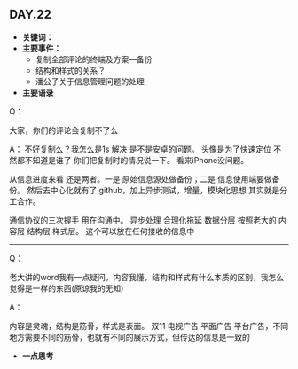 ## DAY.22
+ **关键词：**
+ **主要事件：**
    + 复制全部评论的终端及方案—备份
    + 结构和样式的关系？
    + 潘公子关于信息管理问题的处理
+ **主要语录**

Q：

大家，你们的评论会复制不了么

A：
不好复制么？我怎么是1s 解决 是不是安卓的问题。
头像是为了快速定位 不然都不知道是谁了 你们把复制时的情况说一下。
看来iPhone没问题。

从信息进度来看 还是两者。一是 原始信息源处做备份；二是 信息使用端要做备份。
然后去中心化就有了 github，加上异步测试，增量，模块化思想 其实就是分工合作。

通信协议的三次握手 用在沟通中。 异步处理 合理化拖延
数据分层 按照老大的 内容层 结构层 样式层。
这个可以放在任何接收的信息中

---------

Q：

老大讲的word我有一点疑问，内容我懂，结构和样式有什么本质的区别，我怎么觉得是一样的东西(原谅我的无知)

A：

内容是灵魂，结构是筋骨，样式是表面。
双11 电视广告 平面广告 平台广告，不同地方需要不同的筋骨，也就有不同的展示方式，但传达的信息是一致的

+ **一点思考**
